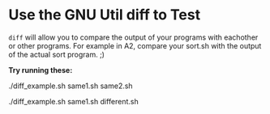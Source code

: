 # Use the GNU Util diff to Test

`diff` will allow you to compare the output of your programs with eachother or other programs. For example in A2, compare your sort.sh with the output of the actual sort program. ;)

**Try running these:**

./diff_example.sh same1.sh same2.sh 

./diff_example.sh same1.sh different.sh
